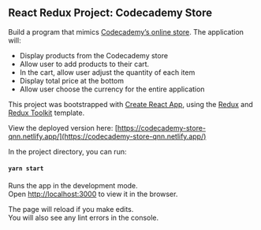## React Redux Project: Codecademy Store

Build a program that mimics [Codecademy’s online store](https://shop.codecademy.com/). The application will:
- Display products from the Codecademy store
- Allow user to add products to their cart. 
- In the cart, allow user adjust the quantity of each item
- Display total price at the bottom
- Allow user choose the currency for the entire application

This project was bootstrapped with [Create React App](https://github.com/facebook/create-react-app), using the [Redux](https://redux.js.org/) and [Redux Toolkit](https://redux-toolkit.js.org/) template.

View the deployed version here: [https://codecademy-store-qnn.netlify.app/](https://codecademy-store-qnn.netlify.app/)

In the project directory, you can run:
#### `yarn start`

Runs the app in the development mode.<br />
Open [http://localhost:3000](http://localhost:3000) to view it in the browser.

The page will reload if you make edits.<br />
You will also see any lint errors in the console.
